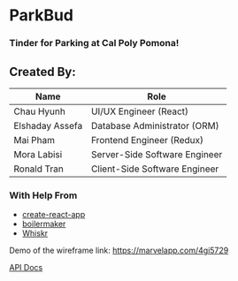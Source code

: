 # ParkBud

### Tinder for Parking at Cal Poly Pomona!

## Created By:
| Name              | Role        |
| ------------------|-------------
| Chau Hyunh        | UI/UX Engineer (React)  
| Elshaday Assefa   | Database Administrator (ORM)       
| Mai Pham          | Frontend Engineer (Redux)    
| Mora Labisi       | Server-Side Software Engineer
| Ronald Tran       | Client-Side Software Engineer


### With Help From
* [create-react-app](https://github.com/facebook/create-react-app)
* [boilermaker](https://github.com/FullstackAcademy/boilermaker)
* [Whiskr](https://github.com/Whiskr/whiskr)

Demo of the wireframe link: https://marvelapp.com/4gi5729

[API Docs](https://app.swaggerhub.com/apis-docs/thejavabeanteam/ParkBud/1.0.0)
